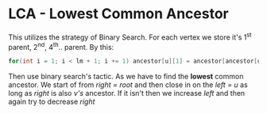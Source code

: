 # LCA - Lowest Common Ancestor
This utilizes the strategy of Binary Search. For each vertex we store it's 1<sup>st</sup> parent, 2<sup>nd</sup>, 4<sup>th</sup>.. parent. By this:
```cpp
for(int i = 1; i < lm + 1; i += 1) ancestor[u][1] = ancestor[ancestor[u][i - 1]][i - 1];
```
Then use binary search's tactic. As we have to find the **lowest** common ancestor. We start of from *right = root* and then close in on the *left = u* as long as *right* is also *v's* ancestor. If it isn't then we
increase *left* and then again try to decrease *right*
